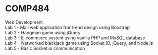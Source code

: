 # COMP484
Web Development <br />
Lab 1 - Mail web application front-end design using Boostrap <br />
Lab 2 - Hangman game using jQuery <br />
Lab 3 - E-commerce system using vanilla PHP and MySQL database <br />
Lab 4 - Networked blackjack game using Socket.IO, jQuery, and Node.js <br />
Lab 5 - Basic Socket.io communication <br />